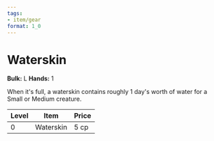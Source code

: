```yaml
---
tags:
- item/gear
format: 1_0
---
```

# Waterskin

**Bulk:** L
**Hands:** 1

When it's full, a waterskin contains roughly 1 day's worth of water for a Small or Medium creature.

| **Level** | **Item**      | **Price** |
| --------- | ------------- | --------- |
| 0         | Waterskin     | 5 cp      |
